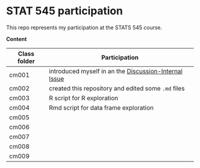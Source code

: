 # STAT 545 participation

This repo represents my participation at the STATS 545 course.

**Content**

Class folder | Participation
------|--------------
cm001 | introduced myself in an the [Discussion-Internal Issue](https://github.com/STAT545-UBC/Discussion-Internal/issues/2)
cm002 | created this repository and edited some `.md` files
cm003 | R script for R exploration
cm004 | Rmd script for data frame exploration
cm005 |
cm006 |
cm007 |
cm008 |
cm009 |